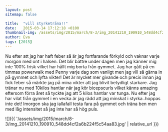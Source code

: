 ```yaml
---
layout: post
sitemap: false

title:  "vill styrketräna!!"
date:   2015-03-14 17:12:18 +0100
thumbnail-img: /assets/img/2015/march/8-3/img_20141210_190910_548dd4cf2a6b224f5c54aa83.jpg
author: Eva
tags: [2015]
---
```


Nu efter att jag har haft feber så är jag fortfarande förkyld och vaknar varje morgon med ont i halsen. Det blir bättre under dagen men jag känner mig inte 100% frisk vilket har hållt mig borta från gymmet. Jag har gått på en timmas powerwalk med Penny varje dag som vanligt men jag vill så gärna in på gymmet och lyfta vikter! Det är mycket mer givande och precis innan jag fick feber så märkte jag på mina vikter att jag blivit betydligt starkare. Jag tränar nu med 10kilos hantlar när jag kör bicepscurls vilket känns amazing eftersom förra året så tyckte jag att 5 kilos hantlar var tunga. Nu efter jag har vilat från gymmet i en vecka är jag rädd att jag minskat i styrka..hoppas inte det! Imorgon ska jag iallafall testa fara på gymmet och träna ben men med låg intensitet så jag inte har så hög puls.

![]({{ '/assets/img/2015/march/8-3/img_20141210_190910_548dd4cf2a6b224f5c54aa83.jpg'  | relative_url }})

